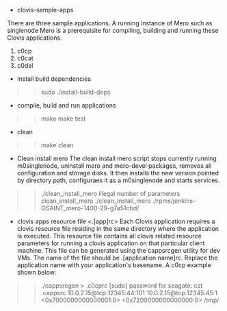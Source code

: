 - clovis-sample-apps

There are three sample applications. A running instance of Mero such as singlenode Mero is a prerequisite for compiling, building and running these Clovis applications. 
1. c0cp
2. c0cat
3. c0del

- install build dependencies
>> sudo ./install-build-deps

- compile, build and run applications
>> make
>> make test

- clean
>> make clean

- Clean install mero
The clean install mero script stops currently running m0singlenode, uninstall mero and mero-devel packages, removes all configuration and storage disks. It then installs the new version pointed by directory path, configuraes it as a m0singlenode and starts services.
>> ./clean_install_mero
illegal number of parameters
clean_install_mero <rpms directory path>
>> ./clean_install_mero ./rpms/jenkins-OSAINT_mero-1400-29-g7a51cbd/

- clovis apps resource file <.[app]rc>
Each Clovis application requires a clovis resource file residing in the same directory where the application is executed. This resource file contains all clovis related resource parameters for running a clovis application on that particular client machine. This file can be generated using the cappsrcgen utility for dev VMs. The name of the file should be .[application name]rc. Replace the application name with your application's basename. A c0cp example shown below:
>>./cappsrcgen > .c0cprc
[sudo] password for seagate: 
>>cat .cappsrc
10.0.2.15@tcp:12345:44:101
10.0.2.15@tcp:12345:45:1
<0x7000000000000001:0>
<0x7200000000000000:0>
/tmp/

